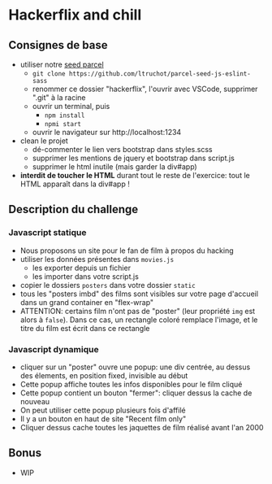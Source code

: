 # Hackerflix and chill
## Consignes de base
- utiliser notre [seed parcel](https://github.com/ltruchot/parcel-seed-js-eslint-sass) 
  - `git clone https://github.com/ltruchot/parcel-seed-js-eslint-sass`
  - renommer ce dossier "hackerflix", l'ouvrir avec VSCode, supprimer ".git" à la racine
  - ouvrir un terminal, puis
    - `npm install`
    - `npmi start`
  - ouvrir le navigateur sur http://localhost:1234 
- clean le projet
  - dé-commenter le lien vers bootstrap dans styles.scss
  - supprimer les mentions de jquery et bootstrap dans script.js
  - supprimer le html inutile (mais garder la div#app)
- **interdit de toucher le HTML** durant tout le reste de l'exercice: tout le HTML apparaît dans la div#app !
  
## Description du challenge

### Javascript statique
- Nous proposons un site pour le fan de film à propos du hacking
- utiliser les données présentes dans `movies.js`
  - les exporter depuis un fichier
  - les importer dans votre script.js
- copier le dossiers `posters` dans votre dossier `static`
- tous les "posters imbd" des films sont visibles sur votre page d'accueil dans un grand container en "flex-wrap"
- ATTENTION: certains film n'ont pas de "poster" (leur propriété `img` est alors à `false`). Dans ce cas, un rectangle coloré remplace l'image, et le titre du film est écrit dans ce rectangle

### Javascript dynamique
- cliquer sur un "poster" ouvre une popup: une div centrée, au dessus des élements, en position fixed, invisible au début
- Cette popup affiche toutes les infos disponibles pour le film cliqué
- Cette popup contient un bouton "fermer": cliquer dessus la cache de nouveau
- On peut utiliser cette popup plusieurs fois d'affilé
- Il y a un bouton en haut de site "Recent film only"
- Cliquer dessus cache toutes les jaquettes de film réalisé avant l'an 2000

## Bonus
- WIP

